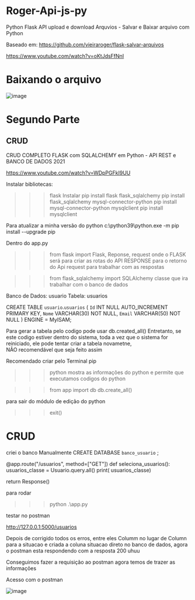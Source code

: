 # Roger-Api-js-py

Python Flask API upload e download Arquvios - Salvar e Baixar arquivo com Python

Baseado em: https://github.com/vieiraroger/flask-salvar-arquivos

https://www.youtube.com/watch?v=oKtJdsFfNnI

# Baixando o arquivo
![image](https://user-images.githubusercontent.com/1613816/131062213-13b9a8da-bd06-4e9a-9dbd-631c609ef962.png)


# Segundo Parte
## CRUD
CRUD COMPLETO FLASK com SQLALCHEMY em Python - API REST e BANCO DE DADOS 2021

https://www.youtube.com/watch?v=WDpPGFkI9UU

Instalar bibliotecas:


>>> flask
    Instalar
        pip install flask
>>> flask_sqlalchemy
        pip install flask_sqlalchemy
>>> mysql-connector-python
        pip install mysql-connector-python
>>> mysqlclient
        pip install mysqlclient

Para atualizar a minha versão do python
    c:\python39\python.exe -m pip install --upgrade pip


Dentro do app.py
>>> from flask import Flask, Reponse, request 
onde o FLASK  será para criar as rotas do API 
RESPONSE para o retorno do Api
request para trabalhar com as respostas 

>>> from flask_sqlalchemy import SQLAlchemy
classe que ira trabalhar com o banco de dados 


Banco de Dados: usuario
Tabela: usuarios

CREATE TABLE `usuario`.`usuarios` (
    `Id` INT NULL AUTO_INCREMENT PRIMARY KEY, 
    `Nome` VARCHAR(30) NOT NULL, 
    `Email` VARCHAR(50) NOT NULL
) ENGINE = MyISAM;


Para gerar a tabela pelo codigo pode usar  db.created_all()
Entretanto, se este codigo estiver dentro do sistema, toda a vez que o sistema for reiniciado,
ele pode tentar criar a tabela novametne,  
NÃO recomendável que seja feito assim 

Recomendado criar pelo Terminal pip

>>> python 
mostra as informações do python e permite que executamos codigos do python 

>>> from app import db
>>> db.create_all()

para sair do módulo de edição do python 
>>> exit()




# CRUD 

criei o banco Manualmente 
CREATE DATABASE `banco_usuario` ;

@app.route("/usuarios", method=["GET"])
def seleciona_usuarios():
    usuarios_classe = Usuario.query.all()
    print( usuarios_classe)
    

return Response()



para rodar 
>>> python .\app.py


testar no postman

http://127.0.0.1:5000/usuarios


Depois de corrigido todos os erros,  entre eles Columm no lugar de Column para a situacao
e criada a coluna situacao direto no banco de dados,  agora o postman esta respondendo com a resposta 200 
 uhuu 

Conseguimos fazer a requisição ao postman
agora temos de trazer as informações 











Acesso com o postman

![image](https://user-images.githubusercontent.com/1613816/132132426-23ce15eb-28d8-4c7b-89fa-7ea58223f4cc.png)


